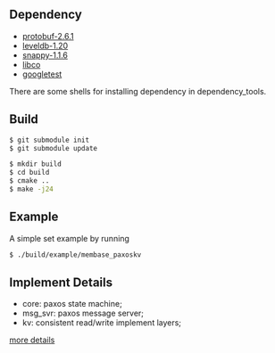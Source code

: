 
## Dependency

- [protobuf-2.6.1](https://github.com/google/protobuf/releases/tag/v2.6.1)
- [leveldb-1.20](https://github.com/google/leveldb/releases/tag/v1.20)
- [snappy-1.1.6](https://github.com/google/snappy/releases/tag/1.1.6)
- [libco](https://github.com/tencent/libco)
- [googletest](https://github.com/google/googletest)

There are some shells for installing dependency in dependency_tools.

## Build

```bash
$ git submodule init
$ git submodule update

$ mkdir build
$ cd build
$ cmake ..
$ make -j24
```

## Example

A simple set example by running 
```bash
$ ./build/example/membase_paxoskv
```

## Implement Details
- core: paxos state machine; 
- msg_svr: paxos message server; 
- kv: consistent read/write implement layers; 

[more details](./impl_note.md)

